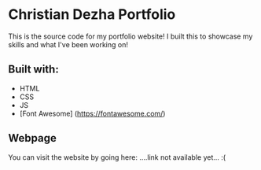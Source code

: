 # Christian Dezha Portfolio

This is the source code for my portfolio website! I built this to showcase my skills and what I've been working on!

## Built with:

+ HTML
+ CSS
+ JS
+ [Font Awesome] (https://fontawesome.com/)

## Webpage

You can visit the website by going here: ....link not available yet... :(